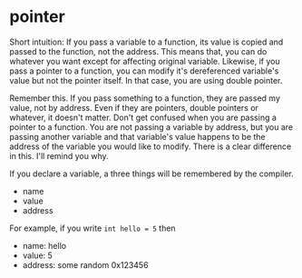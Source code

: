 # pointer

Short intuition:
    If you pass a variable to a function, its value is copied and passed to the function, not the address. This means that, you can do whatever you want except for affecting original variable. Likewise, if you pass a pointer to a function, you can modify it's dereferenced variable's value but not the pointer itself. In that case, you are using double pointer.

Remember this. If you pass something to a function, they are passed my value, not by address. Even if they are pointers, double pointers or whatever, it doesn't matter. Don't get confused when you are passing a pointer to a function. You are not passing a variable by address, but you are passing another variable and that variable's value happens to be the address of the variable you would like to modify. There is a clear difference in this. 
I'll remind you why.

If you declare a variable, a three things will be remembered by the compiler.
- name
- value
- address

For example, if you write
`int hello = 5`
then
- name: hello
- value: 5
- address: some random 0x123456

